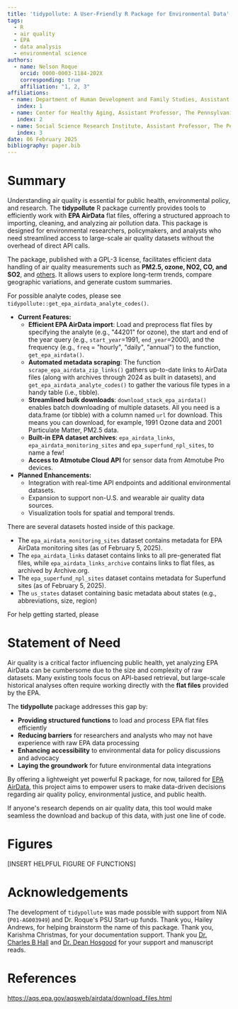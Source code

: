 ```yaml
---
title: 'tidypollute: A User-Friendly R Package for Environmental Data'
tags:
  - R
  - air quality
  - EPA
  - data analysis
  - environmental science
authors:
  - name: Nelson Roque
    orcid: 0000-0003-1184-202X
    corresponding: true
    affiliation: "1, 2, 3"
affiliations:
 - name: Department of Human Development and Family Studies, Assistant Professor, The Pennsylvania State University, USA
   index: 1
 - name: Center for Healthy Aging, Assistant Professor, The Pennsylvania State University, USA
   index: 2
 - name: Social Science Research Institute, Assistant Professor, The Pennsylvania State University, USA
   index: 3
date: 06 February 2025
bibliography: paper.bib
---
```


# Summary
Understanding air quality is essential for public health, environmental policy, and research. The **tidypollute** R package currently provides tools to efficiently work with **EPA AirData** flat files, offering a structured approach to importing, cleaning, and analyzing air pollution data. This package is designed for environmental researchers, policymakers, and analysts who need streamlined access to large-scale air quality datasets without the overhead of direct API calls.  

The package, published with a GPL-3 license, facilitates efficient data handling of air quality measurements such as **PM2.5, ozone, NO2, CO, and SO2**, and [others](https://aqs.epa.gov/aqsweb/airdata/download_files.html). It allows users to explore long-term trends, compare geographic variations, and generate custom summaries.  

For possible analyte codes, please see `tidypollute::get_epa_airdata_analyte_codes()`.

- **Current Features:**
  - **Efficient EPA AirData import**: Load and preprocess flat files by specifying the analyte (e.g., "44201" for ozone), the start and end of the year query (e.g., `start_year`=1991, `end_year`=2000), and the frequency (e.g., `freq` = "hourly", "daily", "annual")  to the function, `get_epa_airdata()`.
  - **Automated metadata scraping**: The function `scrape_epa_airdata_zip_links()` gathers up-to-date links to AirData files (along with archives through 2024 as built in datasets), and `get_epa_airdata_analyte_codes()` to gather the various file types in a handy table (i.e., tibble).
  - **Streamlined bulk downloads**: `download_stack_epa_airdata()` enables batch downloading of multiple datasets. All you need is a data.frame (or tibble) with a column named `url` for download. This means you can download, for example, 1991 Ozone data and 2001 Particulate Matter, PM2.5 data.
  - **Built-in EPA dataset archives**: `epa_airdata_links`, `epa_airdata_monitoring_sites` and `epa_superfund_npl_sites`, to name a few!
  - **Access to Atmotube Cloud API** for sensor data from Atmotube Pro devices.
- **Planned Enhancements:**
  - Integration with real-time API endpoints and additional environmental datasets.
  - Expansion to support non-U.S. and wearable air quality data sources.
  - Visualization tools for spatial and temporal trends.

There are several datasets hosted inside of this package.

  - The `epa_airdata_monitoring_sites` dataset contains metadata for EPA AirData monitoring sites (as of February 5, 2025).
  - The `epa_airdata_links` dataset contains links to all pre-generated flat files, while `epa_airdata_links_archive` contains links to flat files, as archived by Archive.org.
  - The `epa_superfund_npl_sites` dataset contains metadata for Superfund sites (as of February 5, 2025).
  - The `us_states` dataset containing basic metadata about states (e.g., abbreviations, size, region)

For help getting started, please 

# Statement of Need
Air quality is a critical factor influencing public health, yet analyzing EPA AirData can be cumbersome due to the size and complexity of raw datasets. Many existing tools focus on API-based retrieval, but large-scale historical analyses often require working directly with the **flat files** provided by the EPA.  

The **tidypollute** package addresses this gap by:

- **Providing structured functions** to load and process EPA flat files efficiently  
- **Reducing barriers** for researchers and analysts who may not have experience with raw EPA data processing  
- **Enhancing accessibility** to environmental data for policy discussions and advocacy  
- **Laying the groundwork** for future environmental data integrations

By offering a lightweight yet powerful R package, for now, tailored for [EPA AirData](https://aqs.epa.gov/aqsweb/airdata/download_files.html), this project aims to empower users to make data-driven decisions regarding air quality policy, environmental justice, and public health.  

If anyone's research depends on air quality data, this tool would make seamless the download and backup of this data, with just one line of code.

# Figures

[INSERT HELPFUL FIGURE OF FUNCTIONS]

# Acknowledgements
The development of `tidypollute` was made possible with support from NIA (`P01-AG003949`) and Dr. Roque's PSU Start-up funds. 
Thank you, Hailey Andrews, for helping brainstorm the name of this package. 
Thank you, Karishma Christmas, for your documentation support.
Thank you [Dr. Charles B Hall](https://einsteinmed.edu/faculty/6913/charles-hall) and [Dr. Dean Hosgood](https://einsteinmed.edu/faculty/13282/h-hosgood) for your support and manuscript reads.

# References
https://aqs.epa.gov/aqsweb/airdata/download_files.html
